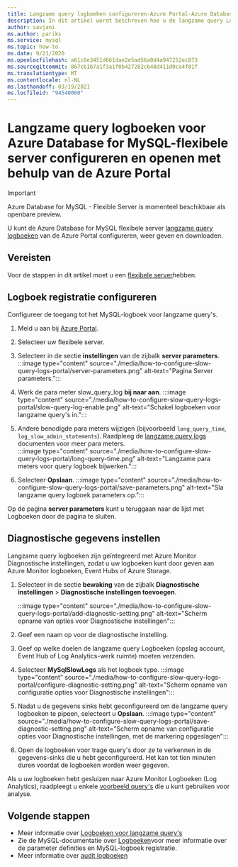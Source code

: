 ```yaml
---
title: Langzame query logboeken configureren-Azure Portal-Azure Database for MySQL-flexibele server
description: In dit artikel wordt beschreven hoe u de langzame query Logboeken in Azure Database for MySQL flexibele server kunt configureren en openen vanuit de Azure Portal.
author: savjani
ms.author: pariks
ms.service: mysql
ms.topic: how-to
ms.date: 9/21/2020
ms.openlocfilehash: a61c8e3451d661dae2e5ad56a0d4a947252ec873
ms.sourcegitcommit: 867cb1b7a1f3a1f0b427282c648d411d0ca4f81f
ms.translationtype: MT
ms.contentlocale: nl-NL
ms.lasthandoff: 03/19/2021
ms.locfileid: "94540060"
---
```

# <a name="configure-and-access-slow-query-logs-for-azure-database-for-mysql---flexible-server-using-the-azure-portal"></a>Langzame query logboeken voor Azure Database for MySQL-flexibele server configureren en openen met behulp van de Azure Portal

> [!IMPORTANT]
> Azure Database for MySQL - Flexible Server is momenteel beschikbaar als openbare preview.

U kunt de Azure Database for MySQL flexibele server [langzame query logboeken](concepts-slow-query-logs.md) van de Azure Portal configureren, weer geven en downloaden.

## <a name="prerequisites"></a>Vereisten
Voor de stappen in dit artikel moet u een [flexibele server](quickstart-create-server-portal.md)hebben.

## <a name="configure-logging"></a>Logboek registratie configureren
Configureer de toegang tot het MySQL-logboek voor langzame query's. 

1. Meld u aan bij [Azure Portal](https://portal.azure.com/).

1. Selecteer uw flexibele server.

1. Selecteer in de sectie **instellingen** van de zijbalk **server parameters**.
   :::image type="content" source="./media/how-to-configure-slow-query-logs-portal/server-parameters.png" alt-text="Pagina Server parameters.":::

1. Werk de  para meter slow_query_log **bij naar aan**.
   :::image type="content" source="./media/how-to-configure-slow-query-logs-portal/slow-query-log-enable.png" alt-text="Schakel logboeken voor langzame query's in.":::

1. Andere benodigde para meters wijzigen (bijvoorbeeld `long_query_time`, `log_slow_admin_statements`). Raadpleeg de [langzame query logs](./concepts-slow-query-logs.md#configure-slow-query-logging) documenten voor meer para meters.  
   :::image type="content" source="./media/how-to-configure-slow-query-logs-portal/long-query-time.png" alt-text="Langzame para meters voor query logboek bijwerken.":::

1. Selecteer **Opslaan**. 
   :::image type="content" source="./media/how-to-configure-slow-query-logs-portal/save-parameters.png" alt-text="Sla langzame query logboek parameters op.":::

Op de pagina **server parameters** kunt u teruggaan naar de lijst met Logboeken door de pagina te sluiten.

## <a name="set-up-diagnostics"></a>Diagnostische gegevens instellen

Langzame query logboeken zijn geïntegreerd met Azure Monitor Diagnostische instellingen, zodat u uw logboeken kunt door geven aan Azure Monitor logboeken, Event Hubs of Azure Storage.

1. Selecteer in de sectie **bewaking** van de zijbalk **Diagnostische instellingen**  >  **Diagnostische instellingen toevoegen**.

   :::image type="content" source="./media/how-to-configure-slow-query-logs-portal/add-diagnostic-setting.png" alt-text="Scherm opname van opties voor Diagnostische instellingen":::

1. Geef een naam op voor de diagnostische instelling.

1. Geef op welke doelen de langzame query Logboeken (opslag account, Event Hub of Log Analytics-werk ruimte) moeten verzenden.

1. Selecteer **MySqlSlowLogs** als het logboek type.
    :::image type="content" source="./media/how-to-configure-slow-query-logs-portal/configure-diagnostic-setting.png" alt-text="Scherm opname van configuratie opties voor Diagnostische instellingen":::

1. Nadat u de gegevens sinks hebt geconfigureerd om de langzame query logboeken te pipeen, selecteert u **Opslaan**.
    :::image type="content" source="./media/how-to-configure-slow-query-logs-portal/save-diagnostic-setting.png" alt-text="Scherm opname van configuratie opties voor Diagnostische instellingen, met de markering opgeslagen":::

1. Open de logboeken voor trage query's door ze te verkennen in de gegevens-sinks die u hebt geconfigureerd. Het kan tot tien minuten duren voordat de logboeken worden weer gegeven.

Als u uw logboeken hebt gesluizen naar Azure Monitor Logboeken (Log Analytics), raadpleegt u enkele [voorbeeld query's](concepts-slow-query-logs.md#analyze-logs-in-azure-monitor-logs) die u kunt gebruiken voor analyse. 

## <a name="next-steps"></a>Volgende stappen
<!-- - See [Access slow query Logs in CLI](howto-configure-server-logs-in-cli.md) to learn how to download slow query logs programmatically.-->
- Meer informatie over [Logboeken voor langzame query's](concepts-slow-query-logs.md)
- Zie de MySQL-documentatie over [Logboeken](https://dev.mysql.com/doc/refman/5.7/en/slow-query-log.html)voor meer informatie over de parameter definities en MySQL-logboek registratie.
- Meer informatie over [audit logboeken](concepts-audit-logs.md)
